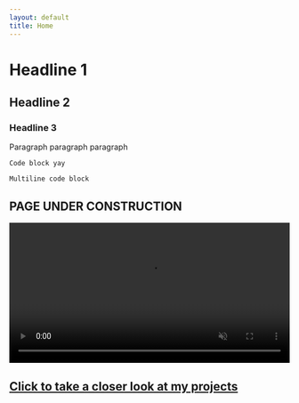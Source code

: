 ```yaml
---
layout: default
title: Home
---
```


# Headline 1
## Headline 2
### Headline 3

Paragraph paragraph paragraph

` Code block yay `

``` Multiline code block ```
## PAGE UNDER CONSTRUCTION

<video width="100%" preload="auto" muted controls>
    <source src="assets\videos\test_vid.mp4" type="video/mp4"/>
</video>


## [Click to take a closer look at my projects](\projects)